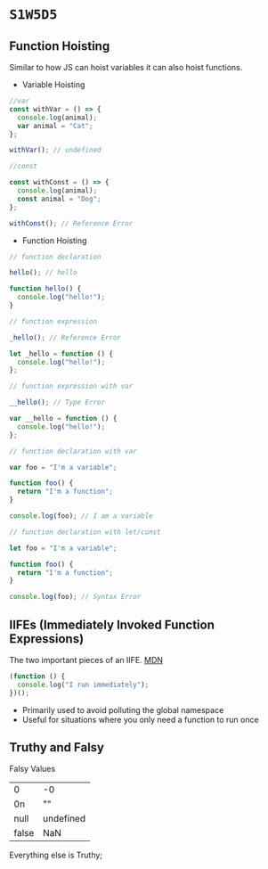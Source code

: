 # `S1W5D5`

## Function Hoisting

Similar to how JS can hoist variables it can also hoist functions.

- Variable Hoisting

```js
//var
const withVar = () => {
  console.log(animal);
  var animal = "Cat";
};

withVar(); // undefined

//const

const withConst = () => {
  console.log(animal);
  const animal = "Dog";
};

withConst(); // Reference Error
```

- Function Hoisting

```js
// function declaration

hello(); // hello

function hello() {
  console.log("hello!");
}

// function expression

_hello(); // Reference Error

let _hello = function () {
  console.log("hello!");
};

// function expression with var

__hello(); // Type Error

var __hello = function () {
  console.log("hello!");
};

// function declaration with var

var foo = "I'm a variable";

function foo() {
  return "I'm a function";
}

console.log(foo); // I am a variable

// function declaration with let/const

let foo = "I'm a variable";

function foo() {
  return "I'm a function";
}

console.log(foo); // Syntax Error
```

## IIFEs (Immediately Invoked Function Expressions)

The two important pieces of an IIFE. [MDN](https://developer.mozilla.org/en-US/docs/Glossary/IIFE)

```js
(function () {
  console.log("I run immediately");
})();
```

- Primarily used to avoid polluting the global namespace
- Useful for situations where you only need a function to run once

## Truthy and Falsy

Falsy Values

|       |           |
| ----- | --------- |
| 0     | -0        |
| 0n    | ""        |
| null  | undefined |
| false | NaN       |

Everything else is Truthy;
